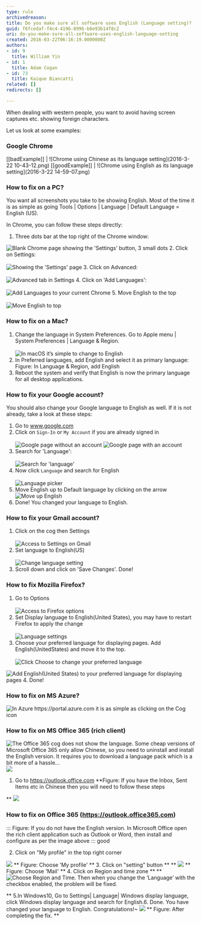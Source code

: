 ```yaml
---
type: rule
archivedreason: 
title: Do you make sure all software uses English (Language setting)?
guid: f6fcedaf-f4c4-4196-8996-b6e93b14f8c2
uri: do-you-make-sure-all-software-uses-english-language-setting
created: 2016-03-22T06:16:19.0000000Z
authors:
- id: 9
  title: William Yin
- id: 1
  title: Adam Cogan
- id: 73
  title: Kaique Biancatti
related: []
redirects: []

---
```


When dealing with western people, you want to avoid having screen captures etc. showing foreign characters.

Let us look at some examples:

<!--endintro-->

### Google Chrome

[[badExample]]
| ![Chrome using Chinese as its language setting](2016-3-22 10-43-12.png)
[[goodExample]]
| ![Chrome using English as its language setting](2016-3-22 14-59-07.png)
### How to fix on a PC?


You want all screenshots you take to be showing English. Most of the time it is as simple as going Tools | Options | Language | Default Language = English (US).

In Chrome, you can follow these steps directly:

1. Three dots bar at the top right of the Chrome window: <br>          

![Blank Chrome page showing the 'Settings' button, 3 small dots](chroooome.jpg)
2. Click on Settings: <br>      
![Showing the 'Settings' page](ssw12.png)
3. Click on Advanced: <br>      
![Advanced tab in Settings](ssw13.png)
4. Click on 'Add Languages': <br>      
![Add Languages to your current Chrome](ssw14.png)
5. Move English to the top <br>      
![Move English to top](ChromeEnOnTop.png)


### How to fix on a Mac?

1. Change the language in System Preferences. Go to Apple menu | System Preferences | Language & Region. <br>      
![In macOS it’s simple to change to English](WX20180906-111514@2x.png)
2. In Preferred languages, add English and select it as primary language: <br>      Figure: In Language & Region, add English
3. Reboot the system and verify that English is now the primary language for all desktop applications.


### How to fix your Google account?

You should also change your Google language to English as well. If it is not already, take a look at these steps:

1. Go to www.google.com
2. Click on `Sign-In` or `My Account` if you are already signed in <br>      
![Google page without an account](ssw1.png)
![Google page with an account](ssw2.png)
3. Search for 'Language': <br>      
![Search for 'language'](GoogleAccountSearch.png)
4. Now click `Language` and search for English <br>      
![Language picker](GoogleAccountAdd.png)
5. Move English up to Default language by clicking on the arrow<br>
![Move up English](GoogleAccountMoveUp.png)
6. Done! You changed your language to English.


### How to fix your Gmail account?

1. Click on the cog then Settings <br>      
![Access to Settings on Gmail](Gmail1.png)
2. Set language to English(US) <br>      
![Change language setting](Gmail2.png)
3. Scroll down and click on 'Save Changes'. Done!


### How to fix Mozilla Firefox?


1. Go to Options <br>      
![Access to Firefox options](Firefox1.png)
2. Set Display language to English(United States), you may have to restart Firefox to apply the change <br>      
![Language settings](Firefox2.png)
3. Choose your preferred language for displaying pages. Add English(UnitedStates) and move it to the top. <br>      
![Click Choose to change your preferred language](Firefox3a.png)

![Add English](Firefox3.png)(United States) to your preferred language for displaying pages
4. Done!


### How to fix on MS Azure?

![In Azure https://portal.azure.com it is as simple as clicking on the Cog icon](Azure.png)
### How to fix on MS Office 365 (rich client)



![The Office 365 cog does not show the language. Some cheap versions of Microsoft Office 365 only allow Chinese, so you need to uninstall and install the English version. It requires you to download a language pack which is a bit more of a hassle...](office365.png)
![](3.png)

1. Go to https://outlook.office.com **Figure: If you have the Inbox, Sent Items etc in Chinese then you will need to follow these steps

** 
![](screenshot.png)
### How to fix on Office 365 (https://outlook.office365.com)




:::
Figure: If you do not have the English version. In Microsoft Office open the rich client application such as Outlook or Word, then install and configure as per the image above
::: good

2. Click on "My profile" in the top right corner

![](screenshot-step1.png)
 ** Figure: Choose 'My profile' ** 
3. Click on "setting" button ** 
 ** 
![](screenshot-step2.png) ** Figure: Choose 'Mail' ** 
4. Click on Region and time zone ** 
 ** 
![Choose Region and Time. Then when you change the ‘Language’ with the checkbox enabled, the problem will be fixed.](screenshot-step3.png)

** 
5.In Windows10, Go to Settings| Language| Windows display language, click Windows display language and search for English.6. Done. You have changed your language to English. Congratulations!~
![](screenshot-finished.png)
 ** Figure: After completing the fix. 
**
